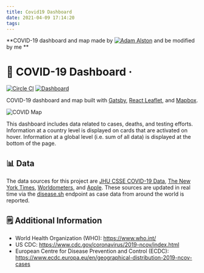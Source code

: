 ```yaml
---
title: Covid19 Dashboard
date: 2021-04-09 17:14:20
tags:
---
```

**COVID-19 dashboard and map made by [![Adam Alston](https://github.com/adamalston)](https://github.com/adamalston) and be modified by me **


# 🦠 COVID-19 Dashboard &middot;
[![Circle CI](https://circleci.com/gh/adamalston/COVID-19-Dashboard.svg?style=shield)](https://app.circleci.com/pipelines/github/adamalston/COVID-19-Dashboard) [![Dashboard](https://img.shields.io/website?down_message=down&label=gh-pages&up_message=passing&url=https%3A%2F%2Fadamalston.github.io%2FCOVID-19-Dashboard)](https://adamalston.github.io/COVID-19-Dashboard/)

COVID-19 dashboard and map built with [Gatsby](https://www.gatsbyjs.org/), [React Leaflet](https://react-leaflet.js.org), and [Mapbox](https://www.mapbox.com/).

![COVID Map](https://raw.githubusercontent.com/nootifmemory/COVID19/master/src/assets/images/preview.png)

This dashboard includes data related to cases, deaths, and testing efforts. Information at a country level is displayed on cards that are activated on hover. Information at a global level (i.e. sum of all data) is displayed at the bottom of the page.

## 📊 Data

The data sources for this project are [JHU CSSE COVID-19 Data](https://github.com/adamalston/johns-hopkins-covid-data), [The New York Times](https://github.com/adamalston/nyt-covid-data), [Worldometers](https://www.worldometers.info/coronavirus/), and [Apple](https://www.apple.com/covid19/mobility). These sources are updated in real time via the [disease.sh](https://corona.lmao.ninja/) endpoint as case data from around the world is reported.

## 🗒️ Additional Information

-   World Health Organization (WHO): https://www.who.int/
-   US CDC: https://www.cdc.gov/coronavirus/2019-ncov/index.html
-   European Centre for Disease Prevention and Control (ECDC): https://www.ecdc.europa.eu/en/geographical-distribution-2019-ncov-cases
